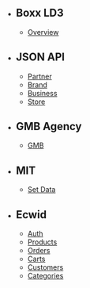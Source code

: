 - ## Boxx LD3
    - [Overview](/{{route}}/{{version}}/overview)
- ## JSON API
    - [Partner](/{{route}}/{{version}}/partner)
    - [Brand](/{{route}}/{{version}}/brand)
    - [Business](/{{route}}/{{version}}/business)
    - [Store](/{{route}}/{{version}}/store)
- ## GMB Agency
    - [GMB](/{{route}}/{{version}}/gmb)
- ## MIT
    - [Set Data](/{{route}}/{{version}}/mit)
- ## Ecwid
    - [Auth](/{{route}}/{{version}}/eauth)
    - [Products](/{{route}}/{{version}}/eproducts)
    - [Orders](/{{route}}/{{version}}/eorders)
    - [Carts](/{{route}}/{{version}}/ecarts)
    - [Customers](/{{route}}/{{version}}/ecustomers)
    - [Categories](/{{route}}/{{version}}/ecategories)